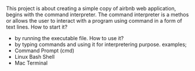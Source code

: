  This project is about creating a simple copy of airbnb web application, begins with the command interpreter.
 The command interpreter is a methos or allows the user to interact with a program using command in a form of text lines.
 How to start it?
- by running the executable file.
 How to use it?
- by typing commands and using it for interpretering purpose.
 examples;
 - Command Prompt (cmd)
 - Linux Bash Shell
 - Mac Terminal
